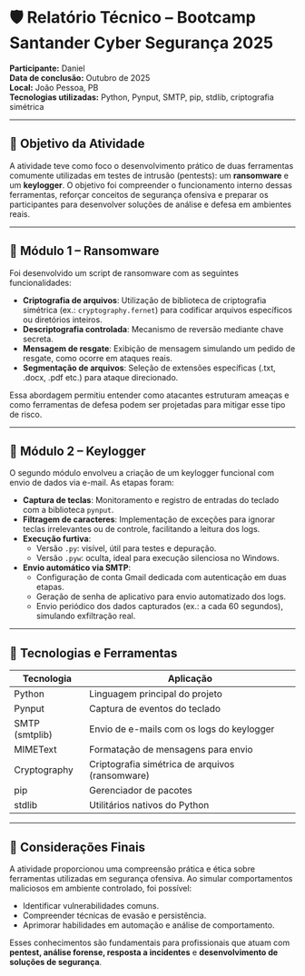 # 🛡️ Relatório Técnico – Bootcamp Santander Cyber Segurança 2025

**Participante:** Daniel  
**Data de conclusão:** Outubro de 2025  
**Local:** João Pessoa, PB  
**Tecnologias utilizadas:** Python, Pynput, SMTP, pip, stdlib, criptografia simétrica

---

## 🎯 Objetivo da Atividade

A atividade teve como foco o desenvolvimento prático de duas ferramentas comumente utilizadas em testes de intrusão (pentests): um **ransomware** e um **keylogger**. O objetivo foi compreender o funcionamento interno dessas ferramentas, reforçar conceitos de segurança ofensiva e preparar os participantes para desenvolver soluções de análise e defesa em ambientes reais.

---

## 🔐 Módulo 1 – Ransomware

Foi desenvolvido um script de ransomware com as seguintes funcionalidades:

- **Criptografia de arquivos**: Utilização de biblioteca de criptografia simétrica (ex.: `cryptography.fernet`) para codificar arquivos específicos ou diretórios inteiros.
- **Descriptografia controlada**: Mecanismo de reversão mediante chave secreta.
- **Mensagem de resgate**: Exibição de mensagem simulando um pedido de resgate, como ocorre em ataques reais.
- **Segmentação de arquivos**: Seleção de extensões específicas (.txt, .docx, .pdf etc.) para ataque direcionado.

Essa abordagem permitiu entender como atacantes estruturam ameaças e como ferramentas de defesa podem ser projetadas para mitigar esse tipo de risco.

---

## 🎹 Módulo 2 – Keylogger

O segundo módulo envolveu a criação de um keylogger funcional com envio de dados via e-mail. As etapas foram:

- **Captura de teclas**: Monitoramento e registro de entradas do teclado com a biblioteca `pynput`.
- **Filtragem de caracteres**: Implementação de exceções para ignorar teclas irrelevantes ou de controle, facilitando a leitura dos logs.
- **Execução furtiva**:
  - Versão `.py`: visível, útil para testes e depuração.
  - Versão `.pyw`: oculta, ideal para execução silenciosa no Windows.
- **Envio automático via SMTP**:
  - Configuração de conta Gmail dedicada com autenticação em duas etapas.
  - Geração de senha de aplicativo para envio automatizado dos logs.
  - Envio periódico dos dados capturados (ex.: a cada 60 segundos), simulando exfiltração real.

---

## 🧰 Tecnologias e Ferramentas

| Tecnologia       | Aplicação                                      |
|------------------|------------------------------------------------|
| Python           | Linguagem principal do projeto                 |
| Pynput           | Captura de eventos do teclado                  |
| SMTP (smtplib)   | Envio de e-mails com os logs do keylogger      |
| MIMEText         | Formatação de mensagens para envio             |
| Cryptography     | Criptografia simétrica de arquivos (ransomware)|
| pip              | Gerenciador de pacotes                         |
| stdlib           | Utilitários nativos do Python                  |

---

## 📌 Considerações Finais

A atividade proporcionou uma compreensão prática e ética sobre ferramentas utilizadas em segurança ofensiva. Ao simular comportamentos maliciosos em ambiente controlado, foi possível:

- Identificar vulnerabilidades comuns.
- Compreender técnicas de evasão e persistência.
- Aprimorar habilidades em automação e análise de comportamento.

Esses conhecimentos são fundamentais para profissionais que atuam com **pentest, análise forense, resposta a incidentes** e **desenvolvimento de soluções de segurança**.

